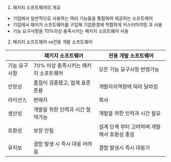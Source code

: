 1) 패키지 소프트웨어의 개요
- 기업에서 일반적으로 사용하는 여러 기능들을 통합하여 제공하는 소프트웨어
- 기업에서 패키지 소프트웨어를 구입해 기업환경에 적합하게 커스터마이밍 후 사용
- 기능 요구사항을 70%이상 충족시키는 패키지 소프트웨어 사용

2) 패키지 소프트웨어 vs전용 개발 소프트웨어

|         | 패키지 소프트웨어              | 전용 개발 소프트웨어               |
| ------- | ---------------------- | ------------------------- |
| 기능 요구사항 | 70% 이상 충족시키는 패키지 소프트웨어 | 모든 기능 요구사항 반영가능           |
| 안정성     | 품질이 검증됐고, 업계 표준 준용     | 개발자의역량에 따라 달라짐            |
| 라이선스    | 판매자                    | 회사                        |
| 생산성     | 개발을 위한 인력과 시간 절약가능     | 개발을 위한 인력과 시간 필요          |
| 호환성     | 보장 안됨                  | 설계 단계 부터 고려하며 개발해서 호환성 좋음 |
| 유지보     | 결함 발생 시 즉시 대응 어려움      | 결함 발생시 즉시 대응가             |
